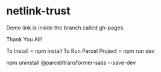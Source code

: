 # netlink-trust

Demo link is inside the branch called gh-pages.

Thank You All!

To Install = npm install
To Run Parcel Project = npm run dev


npm uninstall @parcel/transformer-sass --save-dev